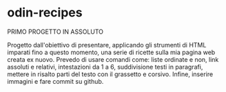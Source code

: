# odin-recipes
PRIMO PROGETTO IN ASSOLUTO

Progetto dall'obiettivo di presentare, applicando gli strumenti di HTML imparati fino a questo momento, una serie di ricette sulla mia pagina web creata ex nuovo. 
Prevedo di usare comandi come: liste ordinate e non, link assoluti e relativi, intestazioni da 1 a 6, suddivisione testi in paragrafi, mettere in risalto parti del testo con il grassetto e corsivo. Infine, inserire immagini e fare commit su github.